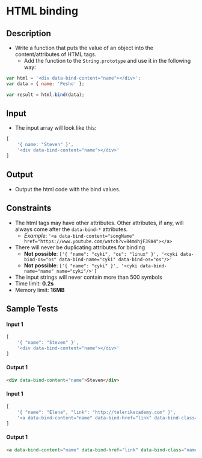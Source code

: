 # HTML binding

## Description

- Write a function that puts the value of an object into the content/attributes of HTML tags.
  - Add the function to the `String.prototype` and use it in the following way:

```js
var html = '<div data-bind-content="name"></div>';
var data = { name: 'Pesho' };

var result = html.bind(data);
```

## Input
- The input array will look like this:

```js
[
	'{ name: "Steven" }',
	'<div data-bind-content="name"></div>'
]
```

## Output
- Output the html code with the bind values.

## Constraints
- The html tags may have other attributes. Other attributes, if any, will always come after the `data-bind-*` attributes.
  - _Example_: `'<a data-bind-content="songName" href="https://www.youtube.com/watch?v=84m4hjF39A4"></a>`
- There will never be duplicating attributes for binding
  - **Not possible**: `['{ "name": "cyki", "os": "linux" }', '<cyki data-bind-os="os" data-bind-name="cyki" data-bind-os="os"/>'`
  - **Not possible**: `['{ "name": "cyki" }', '<cyki data-bind-name="name" name="cyki"/>']`
- The input strings will never contain more than 500 symbols
- Time limit: **0.2s**
- Memory limit: **16MB**

## Sample Tests

#### Input 1 
```js
[
	'{ "name": "Steven" }',
	'<div data-bind-content="name"></div>'
]
```

#### Output 1
```html
<div data-bind-content="name">Steven</div>
```

#### Input 1

```js
[
	'{ "name": "Elena", "link": "http://telerikacademy.com" }',
	'<a data-bind-content="name" data-bind-href="link" data-bind-class="name"></а>'
]
```

#### Output 1

```html
<a data-bind-content="name" data-bind-href="link" data-bind-class="name" href="http://telerikacademy.com" class="Elena">Elena</а>
```